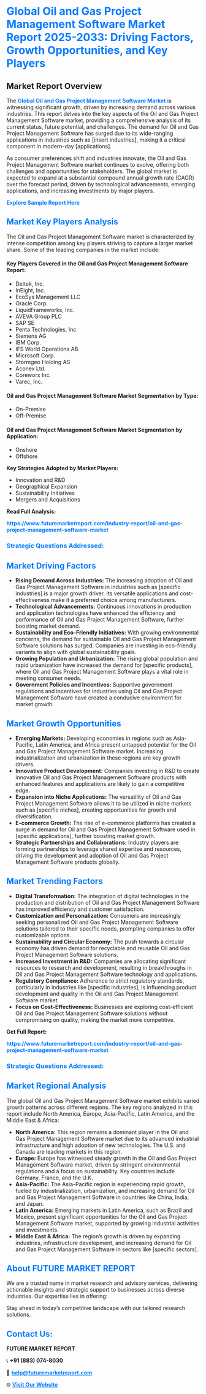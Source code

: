 <h1 style="color: #007BFF;">Global Oil and Gas Project Management Software Market Report 2025-2033: Driving Factors, Growth Opportunities, and Key Players</h1>

<section id="overview">
<h2>Market Report Overview</h2>
<p>The <a href="https://www.futuremarketreport.com/industry-report/oil-and-gas-project-management-software-market" style="color: #007BFF; text-decoration: none;"><strong>Global Oil and Gas Project Management Software Market</strong></a> is witnessing significant growth, driven by increasing demand across various industries. This report delves into the key aspects of the Oil and Gas Project Management Software market, providing a comprehensive analysis of its current status, future potential, and challenges. The demand for Oil and Gas Project Management Software has surged due to its wide-ranging applications in industries such as [insert industries], making it a critical component in modern-day [applications].</p>
<p>As consumer preferences shift and industries innovate, the Oil and Gas Project Management Software market continues to evolve, offering both challenges and opportunities for stakeholders. The global market is expected to expand at a substantial compound annual growth rate (CAGR) over the forecast period, driven by technological advancements, emerging applications, and increasing investments by major players.</p>
</section>

<section id="overview">
<p><a href="https://www.futuremarketreport.com/request-sample/reportId=35981" style="color: #007BFF; text-decoration: none;"><strong>Explore Sample Report Here</strong></a></p>
</section>

<section id="key-players">
<h2 style="color: #007BFF;">Market Key Players Analysis</h2>
<p>The Oil and Gas Project Management Software market is characterized by intense competition among key players striving to capture a larger market share. Some of the leading companies in the market include:</p>
<h4>Key Players Covered in the Oil and Gas Project Management Software Report:</h4>
<ul><li>Deltek, Inc.</li><li>InEight, Inc.</li><li>EcoSys Management LLC</li><li>Oracle Corp.</li><li>LiquidFrameworks, Inc.</li><li>AVEVA Group PLC</li><li>SAP SE</li><li>Penta Technologies, Inc</li><li>Siemens AG</li><li>IBM Corp.</li><li>IFS World Operations AB</li><li>Microsoft Corp.</li><li>Stormgeo Holding AS</li><li>Aconex Ltd.</li><li>Coreworx Inc.</li><li>Varec, Inc.</li></ul>
<h4>Oil and Gas Project Management Software Market Segmentation by Type:</h4>
<ul><li>On-Premise</li><li>Off-Premise</li></ul>

<h4>Oil and Gas Project Management Software Market Segmentation by Application:</h4>
<ul><li>Onshore</li><li>Offshore</li></ul>
<p><strong>Key Strategies Adopted by Market Players:</strong></p>
<ul>
<li>Innovation and R&D</li>
<li>Geographical Expansion</li>
<li>Sustainability Initiatives</li>
<li>Mergers and Acquisitions</li>
</ul>
</section>

<section>
<p><strong>Read Full Analysis: </strong></p><a href="https://www.futuremarketreport.com/industry-report/oil-and-gas-project-management-software-market" style="color: #007BFF; text-decoration: none;"><strong>https://www.futuremarketreport.com/industry-report/oil-and-gas-project-management-software-market</strong></a>
<h3 style="color: #007BFF;">Strategic Questions Addressed:</h3>
</section>

<section id="driving-factors">
<h2 style="color: #007BFF;">Market Driving Factors</h2>
<ul>
<li><strong>Rising Demand Across Industries:</strong> The increasing adoption of Oil and Gas Project Management Software in industries such as [specific industries] is a major growth driver. Its versatile applications and cost-effectiveness make it a preferred choice among manufacturers.</li>
<li><strong>Technological Advancements:</strong> Continuous innovations in production and application technologies have enhanced the efficiency and performance of Oil and Gas Project Management Software, further boosting market demand.</li>
<li><strong>Sustainability and Eco-Friendly Initiatives:</strong> With growing environmental concerns, the demand for sustainable Oil and Gas Project Management Software solutions has surged. Companies are investing in eco-friendly variants to align with global sustainability goals.</li>
<li><strong>Growing Population and Urbanization:</strong> The rising global population and rapid urbanization have increased the demand for [specific products], where Oil and Gas Project Management Software plays a vital role in meeting consumer needs.</li>
<li><strong>Government Policies and Incentives:</strong> Supportive government regulations and incentives for industries using Oil and Gas Project Management Software have created a conducive environment for market growth.</li>
</ul>
</section>

<section id="growth-opportunities">
<h2 style="color: #007BFF;">Market Growth Opportunities</h2>
<ul>
<li><strong>Emerging Markets:</strong> Developing economies in regions such as Asia-Pacific, Latin America, and Africa present untapped potential for the Oil and Gas Project Management Software market. Increasing industrialization and urbanization in these regions are key growth drivers.</li>
<li><strong>Innovative Product Development:</strong> Companies investing in R&D to create innovative Oil and Gas Project Management Software products with enhanced features and applications are likely to gain a competitive edge.</li>
<li><strong>Expansion into Niche Applications:</strong> The versatility of Oil and Gas Project Management Software allows it to be utilized in niche markets such as [specific niches], creating opportunities for growth and diversification.</li>
<li><strong>E-commerce Growth:</strong> The rise of e-commerce platforms has created a surge in demand for Oil and Gas Project Management Software used in [specific applications], further boosting market growth.</li>
<li><strong>Strategic Partnerships and Collaborations:</strong> Industry players are forming partnerships to leverage shared expertise and resources, driving the development and adoption of Oil and Gas Project Management Software products globally.</li>
</ul>
</section>

<section id="trending-factors">
<h2 style="color: #007BFF;">Market Trending Factors</h2>
<ul>
<li><strong>Digital Transformation:</strong> The integration of digital technologies in the production and distribution of Oil and Gas Project Management Software has improved efficiency and customer satisfaction.</li>
<li><strong>Customization and Personalization:</strong> Consumers are increasingly seeking personalized Oil and Gas Project Management Software solutions tailored to their specific needs, prompting companies to offer customizable options.</li>
<li><strong>Sustainability and Circular Economy:</strong> The push towards a circular economy has driven demand for recyclable and reusable Oil and Gas Project Management Software solutions.</li>
<li><strong>Increased Investment in R&D:</strong> Companies are allocating significant resources to research and development, resulting in breakthroughs in Oil and Gas Project Management Software technology and applications.</li>
<li><strong>Regulatory Compliance:</strong> Adherence to strict regulatory standards, particularly in industries like [specific industries], is influencing product development and quality in the Oil and Gas Project Management Software market.</li>
<li><strong>Focus on Cost-Effectiveness:</strong> Businesses are exploring cost-efficient Oil and Gas Project Management Software solutions without compromising on quality, making the market more competitive.</li>
</ul>
</section>

<section>
<p><strong>Get Full Report: </strong></p><a href="https://www.futuremarketreport.com/industry-report/oil-and-gas-project-management-software-market" style="color: #007BFF; text-decoration: none;"><strong>https://www.futuremarketreport.com/industry-report/oil-and-gas-project-management-software-market</strong></a>
<h3 style="color: #007BFF;">Strategic Questions Addressed:</h3>
</section>


<section id="regional-analysis">
<h2 style="color: #007BFF;">Market Regional Analysis</h2>
<p>The global Oil and Gas Project Management Software market exhibits varied growth patterns across different regions. The key regions analyzed in this report include North America, Europe, Asia-Pacific, Latin America, and the Middle East & Africa:</p>
<ul>
<li><strong>North America:</strong> This region remains a dominant player in the Oil and Gas Project Management Software market due to its advanced industrial infrastructure and high adoption of new technologies. The U.S. and Canada are leading markets in this region.</li>
<li><strong>Europe:</strong> Europe has witnessed steady growth in the Oil and Gas Project Management Software market, driven by stringent environmental regulations and a focus on sustainability. Key countries include Germany, France, and the U.K.</li>
<li><strong>Asia-Pacific:</strong> The Asia-Pacific region is experiencing rapid growth, fueled by industrialization, urbanization, and increasing demand for Oil and Gas Project Management Software in countries like China, India, and Japan.</li>
<li><strong>Latin America:</strong> Emerging markets in Latin America, such as Brazil and Mexico, present significant opportunities for the Oil and Gas Project Management Software market, supported by growing industrial activities and investments.</li>
<li><strong>Middle East & Africa:</strong> The region’s growth is driven by expanding industries, infrastructure development, and increasing demand for Oil and Gas Project Management Software in sectors like [specific sectors].</li>
</ul>
</section>

<footer>
<h2 style="color: #007BFF;">About FUTURE MARKET REPORT</h2>
<p>We are a trusted name in market research and advisory services, delivering actionable insights and strategic support to businesses across diverse industries. Our expertise lies in offering:</p>

<p>Stay ahead in today’s competitive landscape with our tailored research solutions.</p>

<h2 style="color: #007BFF;">Contact Us:</h2>
<p><strong>FUTURE MARKET REPORT</strong></p>
<p>📞 <strong>+91 (883) 074-8030</strong></p>
<p>📧 <strong><a href="mailto:help@futuremarketreport.com" style="color: #007BFF;">help@futuremarketreport.com</a></strong></p>
<p>🌐 <strong><a href="https://www.futuremarketreport.com/" style="color: #007BFF;">Visit Our Website</a></strong></p>
</footer>